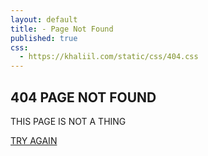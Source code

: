 ```yaml
---
layout: default
title: - Page Not Found
published: true
css:
  - https://khaliil.com/static/css/404.css
---
```

<div class="main">
<h2>404 PAGE NOT FOUND</h2>
<p>THIS PAGE IS NOT A THING</p>
<a href="/">TRY AGAIN</a>
</div>